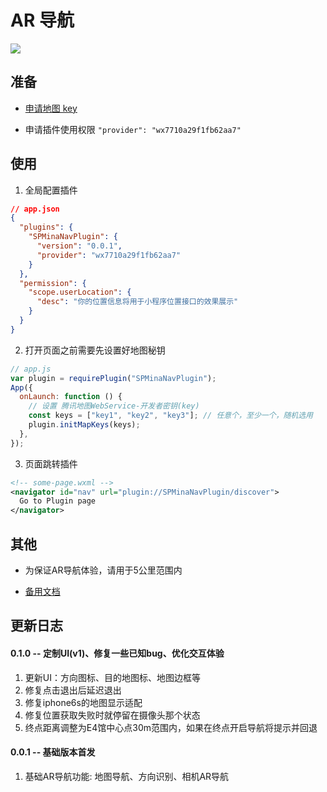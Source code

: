 # AR 导航

![](./logo.jpg)

## 准备

* [申请地图 key](https://lbs.qq.com/service/webService/webServiceGuide/webServiceOverview)

* 申请插件使用权限 `"provider": "wx7710a29f1fb62aa7"`

## 使用

1. 全局配置插件

```json
// app.json
{
  "plugins": {
    "SPMinaNavPlugin": {
      "version": "0.0.1",
      "provider": "wx7710a29f1fb62aa7"
    }
  },
  "permission": {
    "scope.userLocation": {
      "desc": "你的位置信息将用于小程序位置接口的效果展示"
    }
  }
}
```

2. 打开页面之前需要先设置好地图秘钥

```js
// app.js
var plugin = requirePlugin("SPMinaNavPlugin");
App({
  onLaunch: function () {
    // 设置 腾讯地图WebService-开发者密钥(key)
    const keys = ["key1", "key2", "key3"]; // 任意个，至少一个，随机选用
    plugin.initMapKeys(keys);
  },
});
```

3. 页面跳转插件

```xml
<!-- some-page.wxml -->
<navigator id="nav" url="plugin://SPMinaNavPlugin/discover">
  Go to Plugin page
</navigator>
```

## 其他

* 为保证AR导航体验，请用于5公里范围内

* [备用文档](https://github.com/wyyxdgm/ARNavDemo)

## 更新日志

#### 0.1.0 -- 定制UI(v1)、修复一些已知bug、优化交互体验
  1. 更新UI：方向图标、目的地图标、地图边框等
  2. 修复点击退出后延迟退出
  3. 修复iphone6s的地图显示适配
  4. 修复位置获取失败时就停留在摄像头那个状态
  5. 终点距离调整为E4馆中心点30m范围内，如果在终点开启导航将提示并回退

#### 0.0.1 -- 基础版本首发
  1. 基础AR导航功能: 地图导航、方向识别、相机AR导航